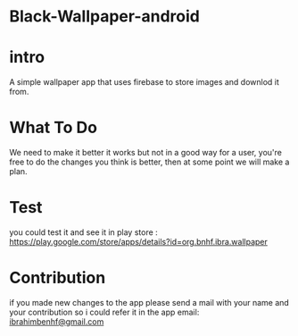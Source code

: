 # Black-Wallpaper-android

# intro

A simple wallpaper app that uses firebase to store images and downlod it from.

# What To Do

We need to make it better it works but not in a good way for a user, you're free to do the changes you think is better, then at some point we will make a plan.

# Test

you could test it and see it in play store : https://play.google.com/store/apps/details?id=org.bnhf.ibra.wallpaper

# Contribution

if you made new changes to the app please send a mail with your name and your contribution so i could refer it in the app
email: ibrahimbenhf@gmail.com
